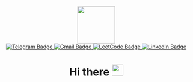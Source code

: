 <!--### Hi there 👋-->

<div id="header" align="center">
  <img src="https://media0.giphy.com/media/v1.Y2lkPTc5MGI3NjExcjRneDRzYmVsNnVkdDE0MWU0aXFybDh3Y2U1dGFkdDg3bG1pM2RsaSZlcD12MV9zdGlja2Vyc19zZWFyY2gmY3Q9cw/4N99JtCB4RKJsqt6rJ/giphy.gif" width="100"/>
</div>

<div id="header" align="center">
  <div id="badges">
    <a href="https://t.me/vaersnill">
      <img src="https://img.shields.io/badge/Telegram-blue?logo=telegram&logoColor=white&style=for-the-badge" alt="Telegram Badge"/>
    </a>
    <a href="mailto:ek5584637@gmail.com">
      <img src="https://img.shields.io/badge/gmail-red?logo=gmail&logoColor=white&style=for-the-badge" alt="Gmail Badge"/>
    </a>
    <a href="https://leetcode.com/colourfulmind/">
      <img src="https://img.shields.io/badge/LeetCode-orange?logo=leetcode&logoColor=white&style=for-the-badge" alt="LeetCode Badge"/>
    </a>
    <a href="www.linkedin.com/in/colourfulmind">
      <img src="https://img.shields.io/badge/LinkedIn-blue?style=for-the-badge&logo=linkedin&logoColor=white" alt="LinkedIn Badge"/>
    </a>
  </div>

  <img src="https://komarev.com/ghpvc/?username=colourfulmind&style=flat-square&color=blue" alt=""/>

  <h1>
    Hi there
    <img src="https://media.giphy.com/media/hvRJCLFzcasrR4ia7z/giphy.gif" width="30px"/>
  </h1>
</div>

<!--
**colourfulmind/colourfulmind** is a ✨ _special_ ✨ repository because its `README.md` (this file) appears on your GitHub profile.

Here are some ideas to get you started:

- 🔭 I’m currently working on ...
- 🌱 I’m currently learning ...
- 👯 I’m looking to collaborate on ...
- 🤔 I’m looking for help with ...
- 💬 Ask me about ...
- 📫 How to reach me: 
- 😄 Pronouns: ...
- ⚡ Fun fact: ...
-->
